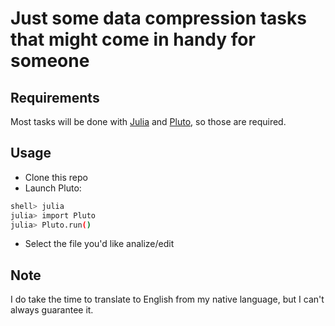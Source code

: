 # Just some data compression tasks that might come in handy for someone

## Requirements

Most tasks will be done with [Julia](https://julialang.org/downloads/) and [Pluto](https://github.com/fonsp/Pluto.jl), so those are required.

## Usage

* Clone this repo
* Launch Pluto:
```sh
shell> julia
julia> import Pluto
julia> Pluto.run()
```
* Select the file you'd like analize/edit

## Note

I do take the time to translate to English from my native language, but I can't always guarantee it.